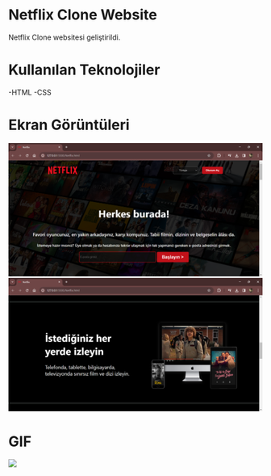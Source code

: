 # Netflix Clone Website
Netflix Clone websitesi geliştirildi.

# Kullanılan Teknolojiler
-HTML
-CSS

# Ekran Görüntüleri
![](Netflixpp.png)
![](Netflixppp.png)


# GIF
![](Netflix%20Clone.gif)